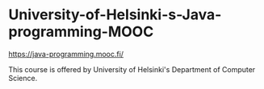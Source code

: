 # University-of-Helsinki-s-Java-programming-MOOC
https://java-programming.mooc.fi/

This course is offered by University of Helsinki's Department of Computer Science.

